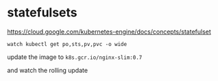 # statefulsets
https://cloud.google.com/kubernetes-engine/docs/concepts/statefulset

```
watch kubectl get po,sts,pv,pvc -o wide
```

update the image to 
`k8s.gcr.io/nginx-slim:0.7`

and watch the rolling update 
